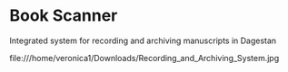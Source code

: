# Book Scanner

Integrated system for recording and archiving manuscripts in Dagestan

file:///home/veronica1/Downloads/Recording_and_Archiving_System.jpg
